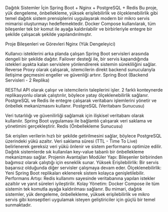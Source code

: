 Dağıtık Sistemler İçin Spring Boot + Nginx + PostgreSQL + Redis
Bu proje, yük dengeleme, önbellekleme, yüksek erişilebilirlik ve ölçeklenebilirlik gibi temel dağıtık sistem prensiplerini uygulayarak modern bir mikro servis mimarisi oluşturmayı hedeflemektedir. Docker Compose kullanılarak, tüm bileşenler tek bir komut ile ayağa kaldırılabilir ve birbirleriyle entegre bir şekilde çalışacak şekilde yapılandırılmıştır.

Proje Bileşenleri ve Görevleri
Nginx (Yük Dengeleyici)

Kullanıcı isteklerini arka planda çalışan Spring Boot servisleri arasında dengeli bir şekilde dağıtır.
Failover desteği ile, bir servis kapandığında istekleri ayakta kalan servislere yönlendirerek sistemin sürekliliğini sağlar.
Reverse Proxy olarak çalışarak, istemcilerin direkt backend sunucularıyla iletişime geçmesini engeller ve güvenliği artırır.
Spring Boot (Backend Servisleri - 2 Replika)

RESTful API olarak çalışır ve istemcilerin taleplerini işler.
2 farklı konteynerde replikasyonlu olarak çalıştırılır, böylece yatay ölçeklenebilirlik sağlanır.
PostgreSQL ve Redis ile entegre çalışarak veritabanı işlemlerini yönetir ve önbellek mekanizmasını kullanır.
PostgreSQL (Veritabanı Sunucusu)

Veri tutarlılığı ve güvenilirliği sağlamak için ilişkisel veritabanı olarak kullanılır.
Spring Boot uygulaması ile bağlantılı çalışarak veri saklama ve yönetimini gerçekleştirir.
Redis (Önbellekleme Sunucusu)

Sık erişilen verilerin hızlı bir şekilde getirilmesini sağlar, böylece PostgreSQL üzerindeki yükü azaltır.
Veri saklama süresi (TTL - Time To Live) belirlenerek gereksiz veri yükü önlenir ve sistem performansı optimize edilir.
Dağıtık sistemlerde sık kullanılan key-value tabanlı bir önbellekleme mekanizması sağlar.
Projenin Avantajları
Modüler Yapı: Bileşenler birbirinden bağımsız olarak çalıştığı için esneklik sunar.
Yüksek Erişilebilirlik: Bir servis başarısız olduğunda diğer servisler çalışmaya devam eder.
Ölçeklenebilirlik: Yeni Spring Boot replikaları eklenerek sistem kolayca genişletilebilir.
Performans Artışı: Redis kullanımı sayesinde veritabanına yapılan istekler azaltılır ve yanıt süreleri iyileştirilir.
Kolay Yönetim: Docker Compose ile tüm sistemin tek komutla ayağa kaldırılması sağlanır.
Bu mimari, dağıtık sistemler, yük dengeleme, önbellekleme, yüksek erişilebilirlik ve mikro servis gibi konseptleri uygulamak isteyen geliştiriciler için güçlü bir temel sunmaktadır.
